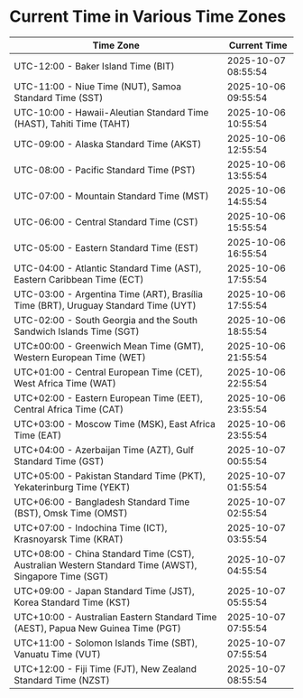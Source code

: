 # Current Time in Various Time Zones

| Time Zone | Current Time |
|-----------|--------------|
| UTC-12:00 - Baker Island Time (BIT) | 2025-10-07 08:55:54 |
| UTC-11:00 - Niue Time (NUT), Samoa Standard Time (SST) | 2025-10-06 09:55:54 |
| UTC-10:00 - Hawaii-Aleutian Standard Time (HAST), Tahiti Time (TAHT) | 2025-10-06 10:55:54 |
| UTC-09:00 - Alaska Standard Time (AKST) | 2025-10-06 12:55:54 |
| UTC-08:00 - Pacific Standard Time (PST) | 2025-10-06 13:55:54 |
| UTC-07:00 - Mountain Standard Time (MST) | 2025-10-06 14:55:54 |
| UTC-06:00 - Central Standard Time (CST) | 2025-10-06 15:55:54 |
| UTC-05:00 - Eastern Standard Time (EST) | 2025-10-06 16:55:54 |
| UTC-04:00 - Atlantic Standard Time (AST), Eastern Caribbean Time (ECT) | 2025-10-06 17:55:54 |
| UTC-03:00 - Argentina Time (ART), Brasília Time (BRT), Uruguay Standard Time (UYT) | 2025-10-06 17:55:54 |
| UTC-02:00 - South Georgia and the South Sandwich Islands Time (SGT) | 2025-10-06 18:55:54 |
| UTC±00:00 - Greenwich Mean Time (GMT), Western European Time (WET) | 2025-10-06 21:55:54 |
| UTC+01:00 - Central European Time (CET), West Africa Time (WAT) | 2025-10-06 22:55:54 |
| UTC+02:00 - Eastern European Time (EET), Central Africa Time (CAT) | 2025-10-06 23:55:54 |
| UTC+03:00 - Moscow Time (MSK), East Africa Time (EAT) | 2025-10-06 23:55:54 |
| UTC+04:00 - Azerbaijan Time (AZT), Gulf Standard Time (GST) | 2025-10-07 00:55:54 |
| UTC+05:00 - Pakistan Standard Time (PKT), Yekaterinburg Time (YEKT) | 2025-10-07 01:55:54 |
| UTC+06:00 - Bangladesh Standard Time (BST), Omsk Time (OMST) | 2025-10-07 02:55:54 |
| UTC+07:00 - Indochina Time (ICT), Krasnoyarsk Time (KRAT) | 2025-10-07 03:55:54 |
| UTC+08:00 - China Standard Time (CST), Australian Western Standard Time (AWST), Singapore Time (SGT) | 2025-10-07 04:55:54 |
| UTC+09:00 - Japan Standard Time (JST), Korea Standard Time (KST) | 2025-10-07 05:55:54 |
| UTC+10:00 - Australian Eastern Standard Time (AEST), Papua New Guinea Time (PGT) | 2025-10-07 07:55:54 |
| UTC+11:00 - Solomon Islands Time (SBT), Vanuatu Time (VUT) | 2025-10-07 07:55:54 |
| UTC+12:00 - Fiji Time (FJT), New Zealand Standard Time (NZST) | 2025-10-07 08:55:54 |
